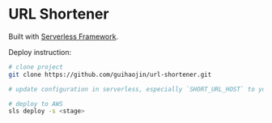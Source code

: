 # URL Shortener

Built with [Serverless Framework](https://serverless.com/).

Deploy instruction:

```bash
# clone project
git clone https://github.com/guihaojin/url-shortener.git

# update configuration in serverless, especially `SHORT_URL_HOST` to your domain.

# deploy to AWS
sls deploy -s <stage>
```

